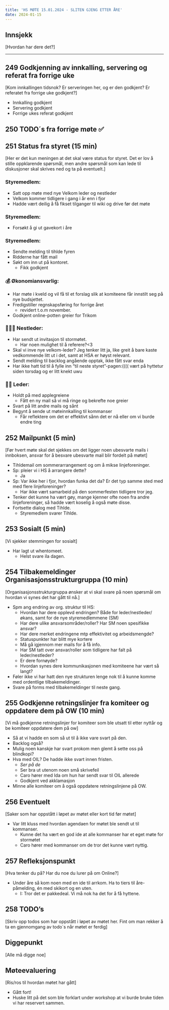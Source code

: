 ```yaml
---
title: 'HS MØTE 15.01.2024 - SLITEN GJENG ETTER ÅRE'
date: 2024-01-15
---
```


## Innsjekk  

[Hvordan har dere det?]  

---  

## 249 Godkjenning av innkalling, servering og referat fra forrige uke  

[Kom innkallingen tidsnok? Er serveringen her, og er den godkjent? Er referatet fra forrige uke godkjent?]  

- Innkalling godkjent  
- Servering godkjent  
- Forrige ukes referat godkjent  

## 250 TODO´s fra forrige møte **✅**  

## 251 Status fra styret (15 min)  

[Her er det kun meningen at det skal være status for styret. Det er lov å stille oppklarende spørsmål, men andre spørsmål som kan lede til diskusjoner skal skrives ned og ta på eventuelt.]  

### **Styremedlem**:  

- Satt opp møte med nye Velkom leder og nestleder  
- Velkom kommer tidligere i gang i år enn i fjor  
- Hadde vært deilig å få fikset tilganger til wiki og drive før det møte  

### **Styremedlem**:  

- Forsøkt å gi ut gavekort i åre  

### **Styremedlem**:  

- Sendte melding til tihlde fyren  
- Ridderne har fått mail  
- Søkt om inn ut på kontoret.  
    - Fikk godkjent  

### **💰** Økonomiansvarlig:  

- Har møte i kveld og vil få til et forslag slik at komiteene får innstilt seg på nye budsjettet.  
- Fredigstiller regnskapsføring for forrige året  
    - revidert t.o.m november.  
- Godkjent online-potten greier for Trikom  

### 👩🏻‍🦰 Nestleder:  

- Har sendt ut invitasjon til stormøtet.  
    - Har noen mulighet til å referere?<3  
- Skal vi inve nye velkom-leder? Jeg tenker litt ja, like greit å bare kaste vedkommende litt ut i det, samt at HSA er høyst relevant.  
- Sendt melding til backlog angående opptak, ikke fått svar enda  
- Har ikke hatt tid til å fylle inn “til neste styret”-pagen:(((( vært på hyttetur siden torsdag og er litt knekt uwu  

### 👩🏾 Leder:  

- Holdt på med applegreiene  
    - Fått en ny mail så vi må ringe og bekrefte noe greier  
- Svart på litt andre mails og sånt  
- Begynt å sende ut møteinnkalling til kommanser  
    - Får reflektere om det er effektivt sånn det er nå eller om vi burde endre ting  

## 252 Mailpunkt (5 min)  

[Før hvert møte skal det sjekkes om det ligger noen ubesvarte mails i innboksen, ansvar for å besvare ubesvarte mail blir fordelt på møtet]  

- Tihldemail om sommerarrangement og om å mikse linjeforeninger.  
- Sp: pleier vi i HS å arrangere dette?  
    - Ja  
- Sp: Var ikke her i fjor, hvordan funka det da? Er det typ samme sted med med flere linjeforeninger?  
    - Har ikke vært samarbeid på den sommerfesten tidligere tror jeg.  
- Tenker det kunne ha vært gøy, mange kjenner ofte noen fra andre linjeforeninger, så hadde vært koselig å også møte disse.  
- Fortsette dialog med Tihlde.  
    - Styremedlem svarer Tihlde.  
    
## 253 Sosialt (5 min)  

[Vi sjekker stemmingen for sosialt]  

- Har lagt ut whentomeet.  
    - Helst svare ila dagen.  

## 254 Tilbakemeldinger Organisasjonsstrukturgruppa (10 min)  

[Organisasjonsstrukturgruppa ønsker at vi skal svare på noen spørsmål om hvordan vi synes det har gått til nå.]  

- Spm ang endring av org. struktur til HS:  
    - Hvordan har dere opplevd endringen? Både for leder/nestleder/økans, samt for de nye styremedlemmene (SM)  
    - Har dere ulike ansvarsområder/roller? Har SM noen spesifikke ansvar?  
    - Har dere merket endringene mtp effektivitet og arbeidsmengde?  
    - Statuspunkter har blitt mye kortere  
    - Må gå igjennom mer mails for å få info.  
    - Har SM tatt over ansvar/roller som tidligere har falt på leder/nestleder?  
    - Er dere fornøyde?  
    - Hvordan synes dere kommunikasjonen med komiteene har vært så langt?  
- Føler ikke vi har hatt den nye strukturen lenge nok til å kunne komme med ordentlige tilbakemeldinger.  
- Svare på forms med tilbakemeldinger til neste gang.  

## 255 Godkjenne retningslinjer fra komiteer og oppdatere dem på OW (10 min)  

[Vi må godkjenne retningslinjer for komiteer som ble utsatt til etter nyttår og be komiteer oppdatere dem på ow]  

- Så at vi hadde en som så ut til å ikke vare svart på den.  
- Backlog også?  
- Mulig noen kanskje har svart prokom men glemt å sette oss på blindkopi?  
- Hva med OIL? De hadde ikke svart innen fristen.  
    - *Ser på de*  
    - Ser bra ut utenom noen små skrivefeil  
    - Caro hører med Ida om hun har sendt svar til OIL allerede  
    - Godkjent ved akklamasjon  
- Minne alle komiteer om å også oppdatere retningslinjene på OW.  

## 256 Eventuelt  

[Saker som har oppstått i løpet av møtet eller kort tid før møtet]  

- Var litt kluss med hvordan agendaen for møtet ble sendt ut til kommanser.  
    - Kunne det ha vært en god ide at alle kommanser har et eget møte for stormøtet  
    - Caro hører med kommanser om de tror det kunne vært nyttig.  

## 257 Refleksjonspunkt  

[Hva tenker du på? Har du noe du lurer på om Online?]  

- Under åre så kom noen med en ide til arrkom. Ha to tiers til åre-påmelding, én med skikort og en uten.  
    - I: Tror det er pakkedeal. Vi må nok ha det for å få hyttene.  

## 258 TODO’s  

[Skriv opp todos som har oppstått i løpet av møtet her. Fint om man rekker å ta en gjennomgang av todo´s når møtet er ferdig]  

## Diggepunkt  

[Alle må digge noe]  

## Møteevaluering  

[Ris/ros til hvordan møtet har gått]  

- Gått fort!  
- Huske litt på det som ble forklart under workshop at vi burde bruke tiden vi har reservert sammen.
